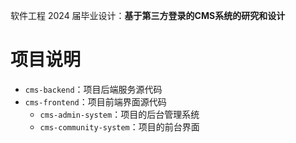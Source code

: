 软件工程 2024 届毕业设计：**基于第三方登录的CMS系统的研究和设计**

# 项目说明

- `cms-backend`：项目后端服务源代码
- `cms-frontend`：项目前端界面源代码
  - `cms-admin-system`：项目的后台管理系统
  - `cms-community-system`：项目的前台界面

###### 

